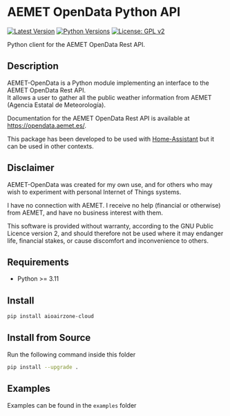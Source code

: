 # AEMET OpenData Python API

[![Latest Version][mdversion-button]][md-pypi]
[![Python Versions][pyversion-button]][md-pypi]
[![License: GPL v2][gpl2-button]](LICENSE.md)

[gpl2-button]: https://img.shields.io/badge/License-GPL%20v2-blue.svg
[md-pypi]: https://pypi.org/project/AEMET-OpenData
[mdversion-button]: https://img.shields.io/pypi/v/AEMET-OpenData.svg
[pyversion-button]: https://img.shields.io/pypi/pyversions/AEMET-OpenData.svg

Python client for the AEMET OpenData Rest API.

## Description

AEMET-OpenData is a Python module implementing an interface to the AEMET OpenData Rest API.<br/>
It allows a user to gather all the public weather information from AEMET (Agencia Estatal de Meteorología).

Documentation for the AEMET OpenData Rest API is available at https://opendata.aemet.es/.

This package has been developed to be used with [Home-Assistant](https://home-assistant.io/) but it can be used in other contexts.

## Disclaimer

AEMET-OpenData was created for my own use, and for others who may wish to experiment with personal Internet of Things systems.

I have no connection with AEMET. I receive no help (financial or otherwise) from AEMET, and have no business interest with them.

This software is provided without warranty, according to the GNU Public Licence version 2, and should therefore not be used where it may endanger life, financial stakes, or cause discomfort and inconvenience to others.

## Requirements
- Python >= 3.11

## Install
```bash
pip install aioairzone-cloud
```

## Install from Source
Run the following command inside this folder
```bash
pip install --upgrade .
```

## Examples
Examples can be found in the `examples` folder
